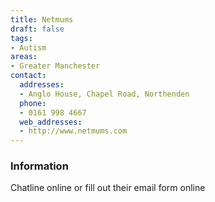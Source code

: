 ```yaml
---
title: Netmums
draft: false
tags:
- Autism
areas:
- Greater Manchester
contact:
  addresses:
  - Anglo House, Chapel Road, Northenden
  phone:
  - 0161 998 4667
  web_addresses:
  - http://www.netmums.com
---
```


### Information
Chatline online or fill out their email form online

